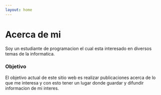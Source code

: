 ```yaml
---
layout: home
---
```

# Acerca de mi

Soy un estudiante de programacion el cual esta interesado en diversos temas de la informatica.

### Objetivo

El objetivo actual de este sitio web es realizar publicaciones acerca de lo que me interesa y con esto tener un lugar donde guardar y difundir informacion de mi interes.
